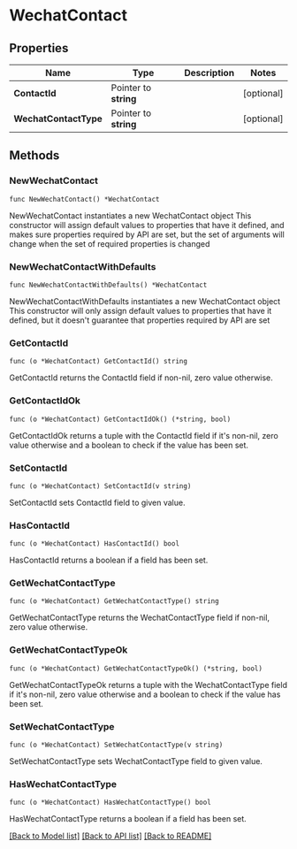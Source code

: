 # WechatContact

## Properties

Name | Type | Description | Notes
------------ | ------------- | ------------- | -------------
**ContactId** | Pointer to **string** |  | [optional] 
**WechatContactType** | Pointer to **string** |  | [optional] 

## Methods

### NewWechatContact

`func NewWechatContact() *WechatContact`

NewWechatContact instantiates a new WechatContact object
This constructor will assign default values to properties that have it defined,
and makes sure properties required by API are set, but the set of arguments
will change when the set of required properties is changed

### NewWechatContactWithDefaults

`func NewWechatContactWithDefaults() *WechatContact`

NewWechatContactWithDefaults instantiates a new WechatContact object
This constructor will only assign default values to properties that have it defined,
but it doesn't guarantee that properties required by API are set

### GetContactId

`func (o *WechatContact) GetContactId() string`

GetContactId returns the ContactId field if non-nil, zero value otherwise.

### GetContactIdOk

`func (o *WechatContact) GetContactIdOk() (*string, bool)`

GetContactIdOk returns a tuple with the ContactId field if it's non-nil, zero value otherwise
and a boolean to check if the value has been set.

### SetContactId

`func (o *WechatContact) SetContactId(v string)`

SetContactId sets ContactId field to given value.

### HasContactId

`func (o *WechatContact) HasContactId() bool`

HasContactId returns a boolean if a field has been set.

### GetWechatContactType

`func (o *WechatContact) GetWechatContactType() string`

GetWechatContactType returns the WechatContactType field if non-nil, zero value otherwise.

### GetWechatContactTypeOk

`func (o *WechatContact) GetWechatContactTypeOk() (*string, bool)`

GetWechatContactTypeOk returns a tuple with the WechatContactType field if it's non-nil, zero value otherwise
and a boolean to check if the value has been set.

### SetWechatContactType

`func (o *WechatContact) SetWechatContactType(v string)`

SetWechatContactType sets WechatContactType field to given value.

### HasWechatContactType

`func (o *WechatContact) HasWechatContactType() bool`

HasWechatContactType returns a boolean if a field has been set.


[[Back to Model list]](../README.md#documentation-for-models) [[Back to API list]](../README.md#documentation-for-api-endpoints) [[Back to README]](../README.md)


